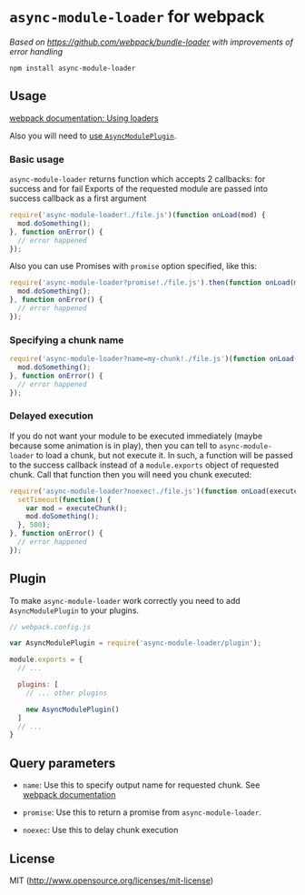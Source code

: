 # `async-module-loader` for webpack

_Based on https://github.com/webpack/bundle-loader with improvements of error handling_

``npm install async-module-loader``

## Usage

[webpack documentation: Using loaders](http://webpack.github.io/docs/using-loaders.html)

Also you will need to [use `AsyncModulePlugin`](#plugin).

### Basic usage

`async-module-loader` returns function which accepts 2 callbacks: for success and for fail
Exports of the requested module are passed into success callback as a first argument

```js
require('async-module-loader!./file.js')(function onLoad(mod) {
  mod.doSomething();
}, function onError() {
  // error happened
});
```

Also you can use Promises with `promise` option specified, like this:

```js
require('async-module-loader?promise!./file.js').then(function onLoad(mod) {
  mod.doSomething();
}, function onError() {
  // error happened
});
```

### Specifying a chunk name

```js
require('async-module-loader?name=my-chunk!./file.js')(function onLoad(mod) {
  mod.doSomething();
}, function onError() {
  // error happened
});
```

### Delayed execution

If you do not want your module to be executed immediately (maybe because some animation is in play), then you can tell to `async-module-loader` to load a chunk, but not execute it. In such, a function will be passed to the success callback instead of a `module.exports` object of requested chunk. Call that function then you will need you chunk executed:

```js
require('async-module-loader?noexec!./file.js')(function onLoad(executeChunk) {
  setTimeout(function() {
    var mod = executeChunk();
    mod.doSomething();
  }, 500);
}, function onError() {
  // error happened
});
```

## Plugin

To make `async-module-loader` work correctly you need to add `AsyncModulePlugin` to your plugins.

```js
// webpack.config.js

var AsyncModulePlugin = require('async-module-loader/plugin');

module.exports = {
  // ...

  plugins: [
    // ... other plugins

    new AsyncModulePlugin()
  ]
  // ...
}
```

## Query parameters

* `name`: Use this to specify output name for requested chunk. See [webpack documentation](https://github.com/webpack/loader-utils#interpolatename)

* `promise`: Use this to return a promise from `async-module-loader`.

* `noexec`: Use this to delay chunk execution

## License

MIT (http://www.opensource.org/licenses/mit-license)
